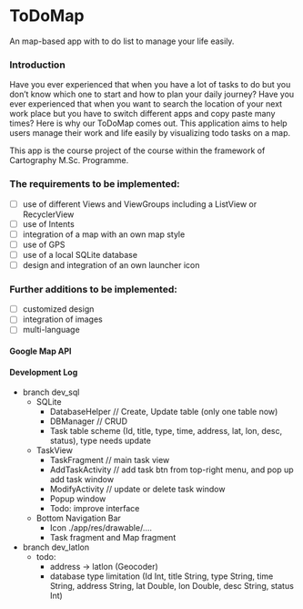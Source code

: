 # ToDoMap
An map-based app with to do list to manage your life easily.

### Introduction
Have you ever experienced that when you have a lot of tasks to do but you don’t know which one to start and how to plan your daily journey? Have you ever 
experienced that when you want to search the location of your next work place but you have to switch different apps and copy paste many times? Here is why 
our ToDoMap comes out. This application aims to help users manage their work and life easily by visualizing todo tasks on a map.

This app is the course project of the <Mobile Cartography> course within the framework of Cartography M.Sc. Programme.

### The requirements to be implemented:
- [ ] use of different Views and ViewGroups including a ListView or RecyclerView
- [ ] use of Intents
- [ ] integration of a map with an own map style
- [ ] use of GPS
- [ ] use of a local SQLite database
- [ ] design and integration of an own launcher icon

### Further additions to be implemented:
- [ ] customized design
- [ ] integration of images
- [ ] multi-language

#### Google Map API

#### Development Log

- branch dev_sql
  - SQLite 
    - DatabaseHelper // Create, Update table (only one table now)
    - DBManager // CRUD
    - Task table scheme (Id, title, type, time, address, lat, lon, desc, status), type needs update
  - TaskView
    - TaskFragment // main task view
    - AddTaskActivity // add task btn from top-right menu, and pop up add task window
    - ModifyActivity // update or delete task window
    - Popup window
    - Todo: improve interface
  - Bottom Navigation Bar
    - Icon ./app/res/drawable/....
    - Task fragment and Map fragment
- branch dev_latlon
  - todo: 
    - address -> latlon (Geocoder)
    - database type limitation (Id Int, title String, type String, time String, address String, lat Double, lon Double, desc String, status Int)